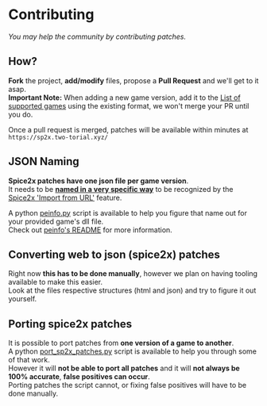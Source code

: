 # Contributing

*You may help the community by contributing patches.*

## How?

**Fork** the project, **add/modify** files, propose a **Pull Request** and we'll get to it asap.  
**Important Note:** When adding a new game version, add it to the [List of supported games](SUPPORTED.md) using the existing format, we won't merge your PR until you do.

Once a pull request is merged, patches will be available within minutes at `https://sp2x.two-torial.xyz/`

## JSON Naming

**Spice2x patches have one json file per game version**.  
It needs to be **[named in a very specific way](https://github.com/spice2x/spice2x.github.io/wiki/patches.json-specification#pe-identifier)** to be recognized by the [Spice2x 'Import from URL'](https://github.com/spice2x/spice2x.github.io/wiki/Patching-DLLs-(hex-edits)#importing-patches-from-a-url) feature.

A python [peinfo.py](https://github.com/akitakedits/peinfo) script is available to help you figure that name out for your provided game's dll file.  
Check out [peinfo's README](https://github.com/akitakedits/peinfo/blob/main/README.md) for more information.

## Converting web to json (spice2x) patches

Right now **this has to be done manually**, however we plan on having tooling available to make this easier.  
Look at the files respective structures (html and json) and try to figure it out yourself.

## Porting spice2x patches

It is possible to port patches from **one version of a game to another**.  
A python [port_sp2x_patches.py](https://github.com/akitakedits/port_sp2x_patches) script is available to help you through some of that work.  
However it will **not be able to port all patches** and it will **not always be 100% accurate**, **false positives can occur**.  
Porting patches the script cannot, or fixing false positives will have to be done manually.